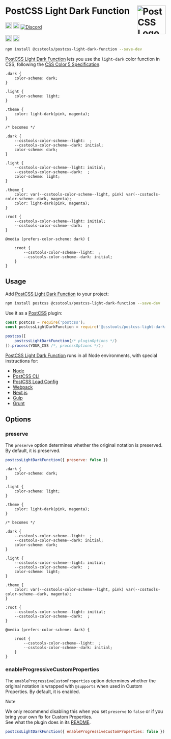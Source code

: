# PostCSS Light Dark Function [<img src="https://postcss.github.io/postcss/logo.svg" alt="PostCSS Logo" width="90" height="90" align="right">][PostCSS]

[<img alt="npm version" src="https://img.shields.io/npm/v/@csstools/postcss-light-dark-function.svg" height="20">][npm-url] [<img alt="Build Status" src="https://github.com/csstools/postcss-plugins/workflows/test/badge.svg" height="20">][cli-url] [<img alt="Discord" src="https://shields.io/badge/Discord-5865F2?logo=discord&logoColor=white">][discord]<br><br>[<img alt="Baseline Status" src="https://cssdb.org/images/badges-baseline/light-dark-function.svg" height="20">][css-url] [<img alt="CSS Standard Status" src="https://cssdb.org/images/badges/light-dark-function.svg" height="20">][css-url] 

```bash
npm install @csstools/postcss-light-dark-function --save-dev
```

[PostCSS Light Dark Function] lets you use the `light-dark` color function in
CSS, following the [CSS Color 5 Specification].

```pcss
.dark {
	color-scheme: dark;
}

.light {
	color-scheme: light;
}

.theme {
	color: light-dark(pink, magenta);
}

/* becomes */

.dark {
	--csstools-color-scheme--light:  ;
	--csstools-color-scheme--dark: initial;
	color-scheme: dark;
}

.light {
	--csstools-color-scheme--light: initial;
	--csstools-color-scheme--dark:  ;
	color-scheme: light;
}

.theme {
	color: var(--csstools-color-scheme--light, pink) var(--csstools-color-scheme--dark, magenta);
	color: light-dark(pink, magenta);
}

:root {
	--csstools-color-scheme--light: initial;
	--csstools-color-scheme--dark:  ;
}

@media (prefers-color-scheme: dark) {

	:root {
		--csstools-color-scheme--light:  ;
		--csstools-color-scheme--dark: initial;
	}
}
```

## Usage

Add [PostCSS Light Dark Function] to your project:

```bash
npm install postcss @csstools/postcss-light-dark-function --save-dev
```

Use it as a [PostCSS] plugin:

```js
const postcss = require('postcss');
const postcssLightDarkFunction = require('@csstools/postcss-light-dark-function');

postcss([
	postcssLightDarkFunction(/* pluginOptions */)
]).process(YOUR_CSS /*, processOptions */);
```

[PostCSS Light Dark Function] runs in all Node environments, with special
instructions for:

- [Node](INSTALL.md#node)
- [PostCSS CLI](INSTALL.md#postcss-cli)
- [PostCSS Load Config](INSTALL.md#postcss-load-config)
- [Webpack](INSTALL.md#webpack)
- [Next.js](INSTALL.md#nextjs)
- [Gulp](INSTALL.md#gulp)
- [Grunt](INSTALL.md#grunt)

## Options

### preserve

The `preserve` option determines whether the original notation
is preserved. By default, it is preserved.

```js
postcssLightDarkFunction({ preserve: false })
```

```pcss
.dark {
	color-scheme: dark;
}

.light {
	color-scheme: light;
}

.theme {
	color: light-dark(pink, magenta);
}

/* becomes */

.dark {
	--csstools-color-scheme--light:  ;
	--csstools-color-scheme--dark: initial;
	color-scheme: dark;
}

.light {
	--csstools-color-scheme--light: initial;
	--csstools-color-scheme--dark:  ;
	color-scheme: light;
}

.theme {
	color: var(--csstools-color-scheme--light, pink) var(--csstools-color-scheme--dark, magenta);
}

:root {
	--csstools-color-scheme--light: initial;
	--csstools-color-scheme--dark:  ;
}

@media (prefers-color-scheme: dark) {

	:root {
		--csstools-color-scheme--light:  ;
		--csstools-color-scheme--dark: initial;
	}
}
```

### enableProgressiveCustomProperties

The `enableProgressiveCustomProperties` option determines whether the original notation
is wrapped with `@supports` when used in Custom Properties. By default, it is enabled.

> [!NOTE]
> We only recommend disabling this when you set `preserve` to `false` or if you bring your own fix for Custom Properties.  
> See what the plugin does in its [README](https://github.com/csstools/postcss-plugins/tree/main/plugins/postcss-progressive-custom-properties#readme).

```js
postcssLightDarkFunction({ enableProgressiveCustomProperties: false })
```

[cli-url]: https://github.com/csstools/postcss-plugins/actions/workflows/test.yml?query=workflow/test
[css-url]: https://cssdb.org/#light-dark-function
[discord]: https://discord.gg/bUadyRwkJS
[npm-url]: https://www.npmjs.com/package/@csstools/postcss-light-dark-function

[PostCSS]: https://github.com/postcss/postcss
[PostCSS Light Dark Function]: https://github.com/csstools/postcss-plugins/tree/main/plugins/postcss-light-dark-function
[CSS Color 5 Specification]: https://drafts.csswg.org/css-color-5/#light-dark
